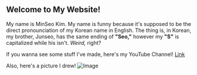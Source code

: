 ## Welcome to My Website!

My name is MinSeo Kim. My name is funny because it's supposed to be the direct pronounciation of my Korean name in English. The thing is, in Korean, my brother, Junseo, has the same ending of **"Seo,"** however my **"S"** is capitalized while his isn't. _Weird,_ right?

If you wanna see some stuff I've made, here's my YouTube Channel! [Link](https://www.youtube.com/feed/my_videos)

Also, here's a picture I drew! ![Image](https://cdn.discordapp.com/attachments/752755795803766785/761480450203189268/unknown.png)
